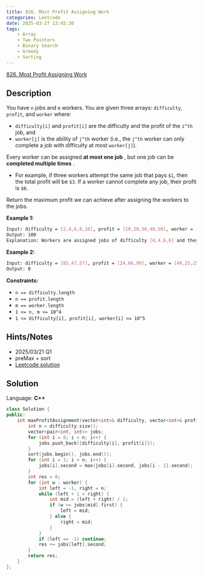 ```yaml
---
title: 826. Most Profit Assigning Work
categories: Leetcode
date: 2025-03-27 13:45:30
tags:
    - Array
    - Two Pointers
    - Binary Search
    - Greedy
    - Sorting
---
```


[826. Most Profit Assigning Work](https://leetcode.com/problems/most-profit-assigning-work/description/?envType=company&envId=doordash&favoriteSlug=doordash-six-months)

## Description

You have `n` jobs and `m` workers. You are given three arrays: `difficulty`, `profit`, and `worker` where:

- `difficulty[i]` and `profit[i]` are the difficulty and the profit of the `i^th` job, and
- `worker[j]` is the ability of `j^th` worker (i.e., the `j^th` worker can only complete a job with difficulty at most `worker[j]`).

Every worker can be assigned **at most one job** , but one job can be **completed multiple times** .

- For example, if three workers attempt the same job that pays `$1`, then the total profit will be `$3`. If a worker cannot complete any job, their profit is `$0`.

Return the maximum profit we can achieve after assigning the workers to the jobs.

**Example 1:**

```bash
Input: difficulty = [2,4,6,8,10], profit = [10,20,30,40,50], worker = [4,5,6,7]
Output: 100
Explanation: Workers are assigned jobs of difficulty [4,4,6,6] and they get a profit of [20,20,30,30] separately.
```

**Example 2:**

```bash
Input: difficulty = [85,47,57], profit = [24,66,99], worker = [40,25,25]
Output: 0
```

**Constraints:**

- `n == difficulty.length`
- `n == profit.length`
- `m == worker.length`
- `1 <= n, m <= 10^4`
- `1 <= difficulty[i], profit[i], worker[i] <= 10^5`

## Hints/Notes

- 2025/03/21 Q1
- preMax + sort
- [Leetcode solution](https://leetcode.com/problems/most-profit-assigning-work/editorial/?envType=company&envId=doordash&favoriteSlug=doordash-six-months)

## Solution

Language: **C++**

```C++
class Solution {
public:
    int maxProfitAssignment(vector<int>& difficulty, vector<int>& profit, vector<int>& worker) {
        int n = difficulty.size();
        vector<pair<int, int>> jobs;
        for (int i = 0; i < n; i++) {
            jobs.push_back({difficulty[i], profit[i]});
        }
        sort(jobs.begin(), jobs.end());
        for (int i = 1; i < n; i++) {
            jobs[i].second = max(jobs[i].second, jobs[i - 1].second);
        }
        int res = 0;
        for (int w : worker) {
            int left = -1, right = n;
            while (left + 1 < right) {
                int mid = (left + right) / 2;
                if (w >= jobs[mid].first) {
                    left = mid;
                } else {
                    right = mid;
                }
            }
            if (left == -1) continue;
            res += jobs[left].second;
        }
        return res;
    }
};
```
